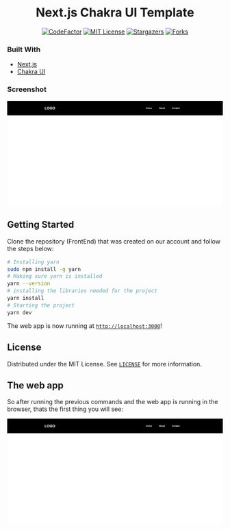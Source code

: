 <h1 align="center">Next.js Chakra UI Template</h1>

<div align="center">

</div>

<div align="center">

[![CodeFactor](https://www.codefactor.io/repository/github/imadatyatalah/cna-chakra-ui-template/badge?style=for-the-badge)](https://www.codefactor.io/repository/github/imadatyatalah/cna-chakra-ui-template)
[![MIT License](https://img.shields.io/github/license/imadatyatalah/cna-chakra-ui-template?color=blue&style=for-the-badge)](https://github.com/imadatyatalah/cna-chakra-ui-template/blob/main/LICENSE)
[![Stargazers](https://img.shields.io/github/stars/imadatyatalah/cna-chakra-ui-template?style=for-the-badge)](https://github.com/imadatyatalah/cna-chakra-ui-template/stargazers)
[![Forks](https://img.shields.io/github/forks/imadatyatalah/cna-chakra-ui-template?style=for-the-badge)](https://github.com/imadatyatalah/cna-chakra-ui-template/network/members)

</div>

### Built With

- [Next.js](https://nextjs.org/)
- [Chakra UI](https://chakra-ui.com/)


### Screenshot

![Screenshot](./image.png)

## Getting Started

Clone the repository (FrontEnd) that was created on our account and follow the steps below:

```bash
# Installing yarn
sudo npm install -g yarn
# Making sure yarn is installed
yarn --version
# installing the libraries needed for the project
yarn install
# Starting the project
yarn dev
```

The web app is now running at [`http://localhost:3000`](http://localhost:3000)!

## License

Distributed under the MIT License. See [`LICENSE`](https://github.com/imadatyatalah/cna-chakra-ui-template/blob/main/LICENSE) for more information.

## The web app
So after running the previous commands and the web app is running in the browser, thats the first thing you will see:

![Screenshot](./image.png)
